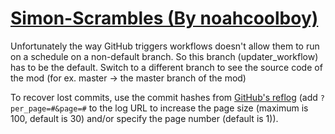 # [Simon-Scrambles (By noahcoolboy)](https://github.com/noahcoolboy/Simon-Scrambles)

Unfortunately the way GitHub triggers workflows doesn't allow them to run on a schedule on a non-default branch. So this branch (updater_workflow) has to be the default. Switch to a different branch to see the source code of the mod (for ex. master -> the master branch of the mod)

To recover lost commits, use the commit hashes from [GitHub's reflog](https://api.github.com/repos/KtaneModules/Simon-Scrambles-noahcoolboy/events) (add `?per_page=#&page=#` to the log URL to increase the page size (maximum is 100, default is 30) and/or specify the page number (default is 1)).
